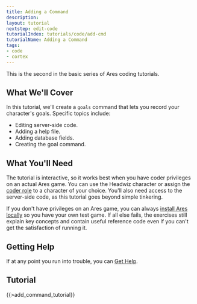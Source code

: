 ```yaml
---
title: Adding a Command
description:
layout: tutorial
nextstep: edit-code
tutorialIndex: tutorials/code/add-cmd
tutorialName: Adding a Command
tags: 
- code
- cortex
---
```


This is the second in the basic series of Ares coding tutorials.

## What We'll Cover

In this tutorial, we'll create a `goals` command that lets you record your character's goals.  Specific topics include:

* Editing server-side code.
* Adding a help file.
* Adding database fields.
* Creating the goal command.

## What You'll Need

The tutorial is interactive, so it works best when you have coder privileges on an actual Ares game.  You can use the Headwiz character or assign the [coder role](/tutorials/manage/roles) to a character of your choice.  You'll also need access to the server-side code, as this tutorial goes beyond simple tinkering.

If you don't have privileges on an Ares game, you can always [install Ares locally](/tutorials/code/local-setup) so you have your own test game.  If all else fails, the exercises still explain key concepts and contain useful reference code even if you can't get the satisfaction of running it.

## Getting Help

If at any point you run into trouble, you can [Get Help](/feedback).

## Tutorial

{{>add_command_tutorial}}